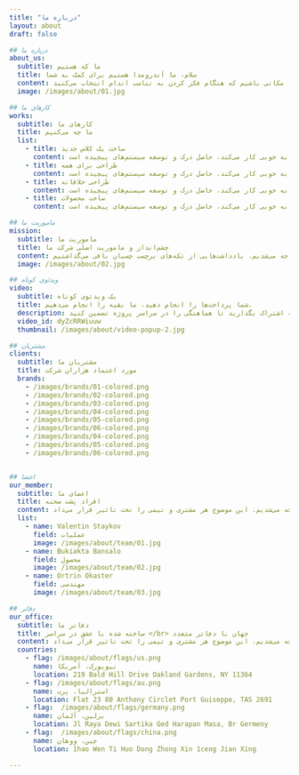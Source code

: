 ```yaml
---
title: "درباره ما"
layout: about
draft: false

## درباره ما
about_us:
  subtitle: ما که هستیم
  title: سلام، ما آندرومدا هستیم برای کمک به شما
  content: همراه آنلاین سلامت و تناسب اندام شما که مشاوره رایگان در گروه فیسبوک خود ارائه می‌دهد و بسته‌های تمرینی شخصی با کیفیت را از طریق وبسایت به صورت پولی ارائه می‌کند. ما اولین مانیفست آنلاین در بنگلادش هستیم تا مکانی باشیم که هنگام فکر کردن به تناسب اندام انتخاب می‌کنید.
  image: /images/about/01.jpg

## کارهای ما
works:
  subtitle: کارهای ما
  title: ما چه می‌کنیم
  list:
    - title: ساخت یک کلاس جدید
      content: با یک دهه تجربه مهندسی، جرمی مسئول زیرساخت فنی و توسعه ویژگی‌هاست. در فلو، هر جا که همه چیز به خوبی کار می‌کند، حاصل درک و توسعه سیستم‌های پیچیده است.
    - title: طراحی برای همه
      content: با یک دهه تجربه مهندسی، جرمی مسئول زیرساخت فنی و توسعه ویژگی‌هاست. در فلو، هر جا که همه چیز به خوبی کار می‌کند، حاصل درک و توسعه سیستم‌های پیچیده است.
    - title: طراحی خلاقانه
      content: با یک دهه تجربه مهندسی، جرمی مسئول زیرساخت فنی و توسعه ویژگی‌هاست. در فلو، هر جا که همه چیز به خوبی کار می‌کند، حاصل درک و توسعه سیستم‌های پیچیده است.
    - title: ساخت محصولات
      content: با یک دهه تجربه مهندسی، جرمی مسئول زیرساخت فنی و توسعه ویژگی‌هاست. در فلو، هر جا که همه چیز به خوبی کار می‌کند، حاصل درک و توسعه سیستم‌های پیچیده است.

## ماموریت ما
mission:
  subtitle: ماموریت ما
  title: چشم‌انداز و ماموریت اصلی شرکت ما
  content: ما طراحان و توسعه‌دهندگان فریلنسری بودیم که همیشه با بازخوردهای مبهم و عمیق مواجه می‌شدیم. یادداشت‌هایی از تکه‌های برچسب چسبان باقی می‌گذاشتیم.
  image: /images/about/02.jpg

## ویدئوی کوتاه
video:
  subtitle: یک ویدئوی کوتاه
  title: شما پرداخت‌ها را انجام دهید، ما بقیه را انجام می‌دهیم.
  description: از دیدگاه طراحی خود محافظت کنید و هیچ چیز را به تفسیر واگذار نکنید با دستورالعمل‌های تعامل. به سرعت تعاملات همه اعضای تیم خود را با استفاده از کتابخانه‌ها به اشتراک بگذارید تا هماهنگی را در سراسر پروژه تضمین کنید.
  video_id: dyZcRRWiuuw
  thumbnail: /images/about/video-popup-2.jpg

## مشتریان
clients:
  subtitle: مشتریان ما
  title: مورد اعتماد هزاران شرکت
  brands:
    - /images/brands/01-colored.png
    - /images/brands/02-colored.png
    - /images/brands/03-colored.png
    - /images/brands/04-colored.png
    - /images/brands/05-colored.png
    - /images/brands/06-colored.png
    - /images/brands/04-colored.png
    - /images/brands/05-colored.png
    - /images/brands/06-colored.png


## اعضا
our_member:
  subtitle: اعضای ما
  title: افراد پشت صحنه
  content: ما طراحان و توسعه‌دهندگان فریلنسری بودیم که همیشه با بازخوردهای مبهم و عمیق مواجه می‌شدیم. این موضوع هر مشتری و تیمی را تحت تاثیر قرار می‌داد.
  list:
    - name: Valentin Staykov
      field: عملیات
      image: /images/about/team/01.jpg
    - name: Bukiakta Bansalo
      field: محصول
      image: /images/about/team/02.jpg
    - name: Ortrin Okaster
      field: مهندسی
      image: /images/about/team/03.jpg

## دفاتر
our_office:
  subtitle: دفاتر ما
  title: ساخته شده با عشق در سراسر </br> جهان با دفاتر متعدد
  content: ما طراحان و توسعه‌دهندگان فریلنسری بودیم که همیشه با بازخوردهای مبهم و عمیق مواجه می‌شدیم. این موضوع هر مشتری و تیمی را تحت تاثیر قرار می‌داد.
  countries:
    - flag: /images/about/flags/us.png
      name: نیویورک، آمریکا
      location: 219 Bald Hill Drive Oakland Gardens, NY 11364
    - flag: /images/about/flags/au.png
      name: استرالیا، پرت
      location: Flat 23 80 Anthony Circlet Port Guiseppe, TAS 2691
    - flag:  /images/about/flags/germany.png
      name: برلین، آلمان
      location: Jl Raya Dewi Sartika Ged Harapan Masa, Br Germeny
    - flag:  /images/about/flags/china.png
      name: چین، ووهان
      location: 1hao Wen Ti Huo Dong Zhong Xin 1ceng Jian Xing

---
```


